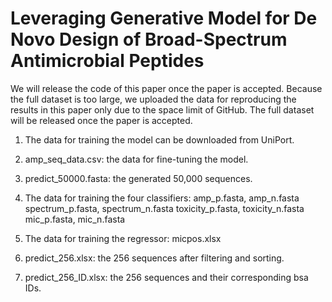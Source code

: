 # Leveraging Generative Model for De Novo Design of Broad-Spectrum Antimicrobial Peptides

We will release the code of this paper once the paper is accepted. Because the full dataset is too large, we uploaded the data for reproducing the results in this paper only due to the space limit of GitHub. The full dataset will be released once the paper is accepted. 

1. The data for training the model can be downloaded from UniPort.

2. amp_seq_data.csv: the data for fine-tuning the model.
3. predict_50000.fasta: the generated 50,000 sequences.

4. The data for training the four classifiers: 
 amp_p.fasta, amp_n.fasta
 spectrum_p.fasta, spectrum_n.fasta
 toxicity_p.fasta, toxicity_n.fasta
 mic_p.fasta, mic_n.fasta

5. The data for training the regressor: micpos.xlsx

6. predict_256.xlsx: the 256 sequences after filtering and sorting.

7. predict_256_ID.xlsx: the 256 sequences and their corresponding bsa IDs.
